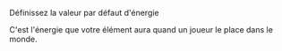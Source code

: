 Définissez la valeur par défaut d'énergie

C'est l'énergie que votre élément aura quand un joueur le place dans le monde.
